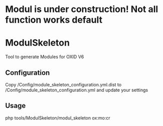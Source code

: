 # Modul is under construction! Not all function works default

# ModulSkeleton
Tool to generate Modules for OXID V6

## Configuration
Copy /Config/module_skeleton_configuration.yml.dist to /Config/module_skeleton_configuration.yml and update your settings

## Usage
php tools/ModulSkeleton/modul_skeleton ox:mo:cr
